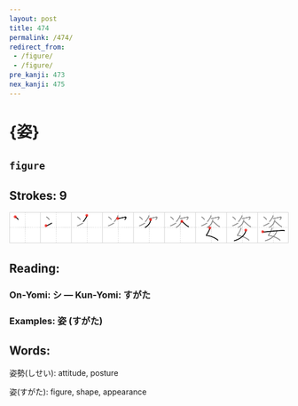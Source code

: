 ```yaml
---
layout: post
title: 474
permalink: /474/
redirect_from:
 - /figure/
 - /figure/
pre_kanji: 473
nex_kanji: 475
---
```


# {姿}

## `figure`

## Strokes: 9

<div class="stroke"><img src="../images/E5A7BF.png" /></div>

## Reading:

### On-Yomi: シ &mdash; Kun-Yomi: すがた

### Examples: 姿 (すがた)

## Words:

姿勢(しせい): attitude, posture

姿(すがた): figure, shape, appearance
